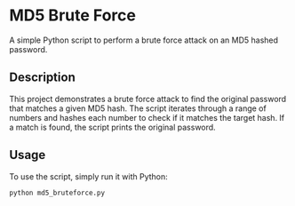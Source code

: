 # MD5 Brute Force

A simple Python script to perform a brute force attack on an MD5 hashed password.

## Description

This project demonstrates a brute force attack to find the original password that matches a given MD5 hash. The script iterates through a range of numbers and hashes each number to check if it matches the target hash. If a match is found, the script prints the original password.

## Usage

To use the script, simply run it with Python:

```bash
python md5_bruteforce.py
